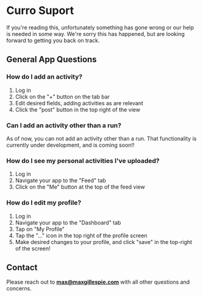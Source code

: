 # Curro Suport
If you're reading this, unfortunately something has gone wrong or our help is needed in some way. We're sorry this has happened, but are looking forward to getting you back on track.


## General App Questions

### How do I add an activity? 
1. Log in
2. Click on the "+" button on the tab bar
3. Edit desired fields, adding activities as are relevant
4. Click the "post" button in the top right of the view

### Can I add an activity other than a run?
As of now, you can not add an activity other than a run. That functionality is currently under development, and is coming soon!!

### How do I see my personal activities I've uploaded?
1. Log in
2. Navigate your app to the "Feed" tab
3. Click on the "Me" button at the top of the feed view

### How do I edit my profile?
1. Log in
2. Navigate your app to the "Dashboard" tab
3. Tap on "My Profile" 
4. Tap the "..." icon in the top right of the profile screen
5. Make desired changes to your profile, and click "save" in the top-right of the screen!

## Contact
Please reach out to **max@maxgillespie.com** with all other questions and concerns.
